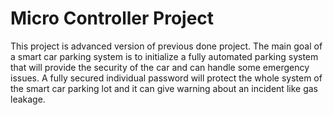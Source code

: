 # Micro Controller Project
 This project is advanced version of previous done project. The main goal of a smart car  parking system is to initialize a fully  automated parking system that will  provide the security of the car and can  handle some emergency issues. A fully  secured individual password will protect  the whole system of the smart car parking  lot and it can give warning about an  incident like gas leakage. 
